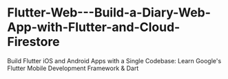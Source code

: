 


# Flutter-Web---Build-a-Diary-Web-App-with-Flutter-and-Cloud-Firestore

Build Flutter iOS and Android Apps with a Single Codebase: Learn Google's Flutter Mobile Development Framework & Dart
